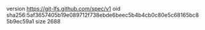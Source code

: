 version https://git-lfs.github.com/spec/v1
oid sha256:5af3657405b19e089712f738ebde6beec5b4b4cb0c80e5c68165bc85b9ec59a1
size 2688

